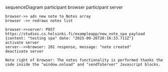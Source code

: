 sequenceDiagram
    participant browser
    participant server

    browser->> ads new note to Notes array
    browser ->> redraws notes list

    browser->>server: POST https://studies.cs.helsinki.fi/exampleapp/new_note_spa payload {content: "testing spa" date: "2025-09-26T20:16:33.711Z"}
    activate server
    server-->>browser: 201 response, message: "note created"
    deactivate server

    Note right of browser: The notes functionality is performed thanks the code inside the "window.onload" and "sendToServer" Javascript blocks.

    